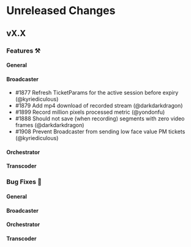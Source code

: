 # Unreleased Changes

## vX.X

### Features ⚒

#### General

#### Broadcaster

- \#1877 Refresh TicketParams for the active session before expiry (@kyriediculous)
- \#1879 Add mp4 download of recorded stream (@darkdarkdragon)
- \#1899 Record million pixels processed metric (@yondonfu)
- \#1888 Should not save (when recording) segments with zero video frames (@darkdarkdragon)
- \#1908 Prevent Broadcaster from sending low face value PM tickets (@kyriediculous)

#### Orchestrator

#### Transcoder

### Bug Fixes 🐞

#### General

#### Broadcaster

#### Orchestrator

#### Transcoder
